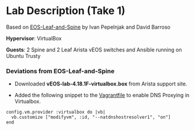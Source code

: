 # Lab Description (Take 1)


Based on [EOS-Leaf-and-Spine](https://github.com/ipspace/NetOpsWorkshop/tree/master/topologies/EOS-Leaf-and-Spine) by Ivan Pepelnjak and David Barroso

**Hypervisor**: VirtualBox

**Guests**: 2 Spine and 2 Leaf Arista vEOS switches and Ansible running on Ubuntu Trusty 

### Deviations from **EOS-Leaf-and-Spine**
* Downloaded **vEOS-lab-4.18.1F-virtualbox.box** from Arista support site.

* Added the following snippet to the [Vagrantfile](https://github.com/nickda/NetAutoSol/blob/master/NetAutoSolLabs/Vagrantfile) to enable DNS Proxying in Virtualbox.
```
config.vm.provider :virtualbox do |vb|
  vb.customize ["modifyvm", :id, "--natdnshostresolver1", "on"]
end
```

 